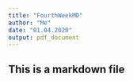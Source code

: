 ```yaml
---
title: "FourthWeekMD"
author: "Me"
date: "01.04.2020"
output: pdf_document
---
```


## This is a markdown file
